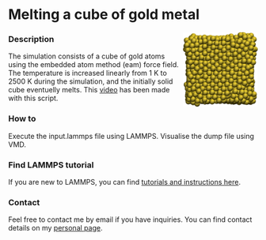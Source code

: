 # Melting a cube of gold metal 

<img align="right" width="30%" src="gold-melting.png">

### Description

The simulation consists of a cube of gold atoms using the embedded atom method (eam) force field.
The temperature is increased linearly from 1 K to 2500 K
during the simulation, and the initially solid cube eventuelly melts. 
This [video](https://www.youtube.com/watch?v=aVxBxGGsqMA) has been made with this script.

### How to

Execute the input.lammps file using LAMMPS. Visualise the dump file using VMD.

### Find LAMMPS tutorial

If you are new to LAMMPS, you can find [tutorials and instructions here](https://lammpstutorials.github.io/).

### Contact

Feel free to contact me by email if you have inquiries. You can find contact details on my [personal page](https://simongravelle.github.io/).


